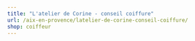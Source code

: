 ```yaml
---
title: "L'atelier de Corine - conseil coiffure"
url: /aix-en-provence/latelier-de-corine-conseil-coiffure/
shop: coiffeur
---
```

